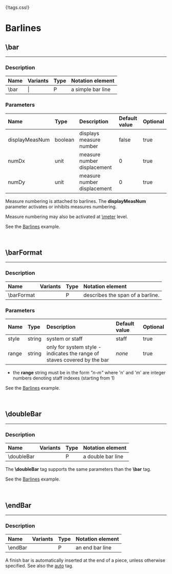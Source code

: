 {!tags.css!}

# Barlines


## \bar

-------

### Description

| Name | Variants | Type | Notation element |
| :----| :--------| :----| :----------------|
| \bar | \| | P | a simple bar line |




### Parameters

| Name        	| Type   | Description    | Default value  | Optional |
| :------------ |:-------| :--------------| :------------- | :--------| 
| displayMeasNum | boolean | displays measure number | false | true |
| numDx | unit | measure number displacement | 0 | true |
| numDy | unit | measure number displacement | 0 | true |

Measure numbering is attached to barlines. The **displayMeasNum** parameter activates or inhibits measures numbering.

Measure numbering may also be activated at [\meter](/refs/tags/ClefKeyMeter) level.

See the [Barlines](/examples/barlines/) example.





<br />


## \barFormat

-------

### Description

| Name | Variants | Type | Notation element |
| :----| :--------| :----| :----------------|
| \barFormat |  | P | describes the span of a barline. |




### Parameters

| Name        	| Type   | Description    | Default value  | Optional |
| :------------ |:-------| :--------------| :------------- | :--------| 
| style | string | system or staff | staff | true |
| range | string | only for system style - indicates the range of staves covered by the bar | *none* | true |

- the **range** string must be in the form *"n-m"* where 'n' and 'm' are integer numbers denoting staff indexes (starting from 1)

See the [Barlines](/examples/barlines/) example.





<br />


## \doubleBar

-------

### Description

| Name | Variants | Type | Notation element |
| :----| :--------| :----| :----------------|
| \doubleBar |  | P | a double bar line |




The **\doubleBar** tag supports the same parameters than the **\bar** tag.

See the [Barlines](/examples/barlines/) example.





<br />


## \endBar

-------

### Description

| Name | Variants | Type | Notation element |
| :----| :--------| :----| :----------------|
| \endBar |  | P | an end bar line |

A finish bar is automatically inserted at the end of a piece, unless otherwise specified.
See also the [auto](/refs/tags/Settings) tag.







